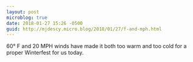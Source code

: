 ```yaml
---
layout: post
microblog: true
date: 2018-01-27 15:26 -0500
guid: http://mjdescy.micro.blog/2018/01/27/f-and-mph.html
---
```

60° F and 20 MPH winds have made it both too warm and too cold for a proper Winterfest for us today.
